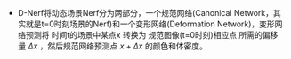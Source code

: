 * D-Nerf将动态场景Nerf分为两部分，一个规范网络(Canonical Network，其实就是t=0时刻场景的Nerf)和一个变形网络(Deformation Network)，变形网络预测将 时间t的场景中某点x 转换为 规范图像(t=0时刻)相应点 所需的偏移量 $\Delta x$ ，然后规范网络预测点 $x + \Delta x$ 的颜色和体密度。